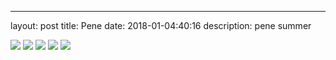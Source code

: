 ---
layout: post
title:  Pene
date:    	2018-01-04:40:16
description: pene summer


[![](https://api.gh-polls.com/poll/01C308N00PVY68G4AKQ0F9RX3X/pene)](https://api.gh-polls.com/poll/01C308N00PVY68G4AKQ0F9RX3X/pene/vote)
[![](https://api.gh-polls.com/poll/01C308N00PVY68G4AKQ0F9RX3X/caca)](https://api.gh-polls.com/poll/01C308N00PVY68G4AKQ0F9RX3X/caca/vote)
[![](https://api.gh-polls.com/poll/01C308N00PVY68G4AKQ0F9RX3X/culo)](https://api.gh-polls.com/poll/01C308N00PVY68G4AKQ0F9RX3X/culo/vote)
[![](https://api.gh-polls.com/poll/01C308N00PVY68G4AKQ0F9RX3X/pedo)](https://api.gh-polls.com/poll/01C308N00PVY68G4AKQ0F9RX3X/pedo/vote)
[![](https://api.gh-polls.com/poll/01C308N00PVY68G4AKQ0F9RX3X/pis)](https://api.gh-polls.com/poll/01C308N00PVY68G4AKQ0F9RX3X/pis/vote)
